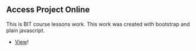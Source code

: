 ## Access Project Online

This is BIT course lessons work. This work was created with bootstrap and plain javascript.

-   [View](https://gymmed.github.io/BIT-Javascript-Introduction/)!
